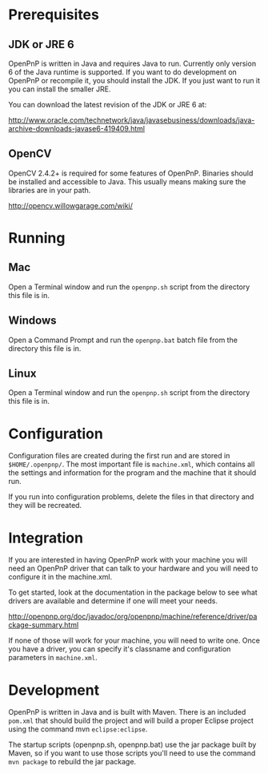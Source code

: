 # Prerequisites

## JDK or JRE 6

OpenPnP is written in Java and requires Java to run. Currently only version 6
of the Java runtime is supported. If you want to do development on OpenPnP or
recompile it, you should install the JDK. If you just want to run it you can
install the smaller JRE.

You can download the latest revision of the JDK or JRE 6 at:

http://www.oracle.com/technetwork/java/javasebusiness/downloads/java-archive-downloads-javase6-419409.html


## OpenCV

OpenCV 2.4.2+ is required for some features of OpenPnP. Binaries should be
installed and accessible to Java. This usually means making sure the libraries
are in your path.

http://opencv.willowgarage.com/wiki/


# Running

## Mac

Open a Terminal window and run the `openpnp.sh` script from the directory this
file is in.

## Windows

Open a Command Prompt and run the `openpnp.bat` batch file from the directory
this file is in.

## Linux

Open a Terminal window and run the `openpnp.sh` script from the directory this
file is in.

# Configuration

Configuration files are created during the first run and are stored in
`$HOME/.openpnp/`. The most important file is `machine.xml`, which contains
all the settings and information for the program and the machine that it
should run.

If you run into configuration problems, delete the files in that directory
and they will be recreated.

# Integration

If you are interested in having OpenPnP work with your machine you will need
an OpenPnP driver that can talk to your hardware and you will need to
configure it in the machine.xml.

To get started, look at the documentation in the package below to see what drivers are
available and determine if one will meet your needs.

http://openpnp.org/doc/javadoc/org/openpnp/machine/reference/driver/package-summary.html

If none of those will work for your machine, you will need to write one. Once
you have a driver, you can specify it's classname and configuration parameters
in `machine.xml`.

# Development

OpenPnP is written in Java and is built with Maven. There is an included
`pom.xml` that should build the project and will build a proper Eclipse
project using the command mvn `eclipse:eclipse`.

The startup scripts (openpnp.sh, openpnp.bat) use the jar package built by
Maven, so if you want to use those scripts you'll need to use the command
`mvn package` to rebuild the jar package.

